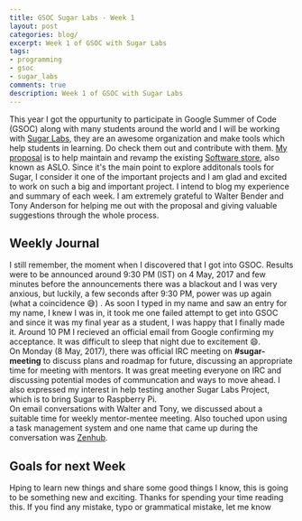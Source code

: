 ```yaml
---
title: GSOC Sugar Labs - Week 1
layout: post
categories: blog/
excerpt: Week 1 of GSOC with Sugar Labs
tags:
- programming
- gsoc
- sugar_labs
comments: true
description: Week 1 of GSOC with Sugar Labs
---
```


This year I got the oppurtunity to participate in Google Summer of Code (GSOC) along with many students around the world and I will be working with [Sugar Labs](https://www.sugarlabs.org/), they are an awesome organization and make tools which help students in learning. Do check them out and contribute with them. [My proposal](https://summerofcode.withgoogle.com/projects/#4987332267606016) is to  help maintain and revamp the existing  [Software store](https://activities.sugarlabs.org/en-US/sugar/), also known as ASLO. Since it's the main point to explore additonals tools for Sugar, I consider it one of the important projects and I am glad and excited to work on such a big and important project. 
I intend to blog my experience and summary of each week. I am extremely grateful to Walter Bender and Tony Anderson for helping me out with the proposal and giving valuable suggestions through the whole process.

## Weekly Journal
I still remember, the moment when I discovered that I got into GSOC. Results were to be announced around 9:30 PM (IST) on 4 May, 2017 and few minutes before the announcements there was a blackout and I was very anxious, but luckily, a few seconds after 9:30 PM, power was up again (what a coincidence  :sweat_smile:) . As soon I typed in my name and saw an entry for my name, I knew I was in, it took me one failed attempt to get into GSOC and since it was my final year as a student, I was happy that I finally made it. Around 10 PM I recieved an official email from Google confirming my acceptance. It was difficult to sleep that night due to excitement :smile:. <br>
On Monday (8 May, 2017), there was official IRC meeting on **#sugar-meeting** to discuss plans and roadmap for future, discussing an appropriate time for meeting with mentors. It was great meeting everyone on IRC and discussing potential modes of communcation and ways to move ahead. I also expressed my interest in help testing another Sugar Labs Project, which is to bring Sugar to Raspberry Pi. <br>
On email conversations with Walter and Tony, we discussed about a suitable time for weekly mentor-mentee meeting. Also touched upon using a task management system and one name that came up during the conversation was [Zenhub](https://www.zenhub.com).



## Goals for next Week

Hping to learn new things and share some good things I know, this is going to be something new and exciting. Thanks for spending your time reading this. If you find any mistake, typo or grammatical mistake, let me know 